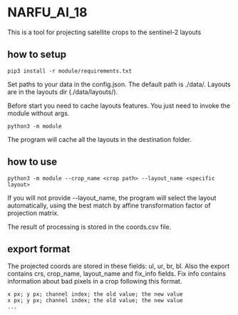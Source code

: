 # NARFU_AI_18
This is a tool for projecting satellite crops to the sentinel-2 layouts  
## how to setup
`
pip3 install -r module/requirements.txt
`

Set paths to your data in the config.json.
The default path is ./data/. Layouts are in the layouts dir (./data/layouts/).

Before start you need to cache layouts features. You just need to invoke the module without args.

```
python3 -m module
```

The program will cache all the layouts in the destination folder.

## how to use
```
python3 -m module --crop_name <crop path> --layout_name <specific layout>
```

If you will not provide --layout_name, the program will select the layout automatically, using the best match by affine transformation factor of projection matrix.

The result of processing is stored in the coords.csv file.

## export format

The projected coords are stored in these fields: ul, ur, br, bl.
Also the export contains crs, crop_name, layout_name and fix_info fields. Fix info contains information about bad pixels in a crop following this format.

```
x px; y px; channel index; the old value; the new value
x px; y px; channel index; the old value; the new value
...
```
